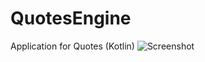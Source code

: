 # QuotesEngine
Application for Quotes (Kotlin)
![Screenshot](https://user-images.githubusercontent.com/52796366/204541861-e04a148a-26da-4bd6-b70d-09252e3dc640.png)
